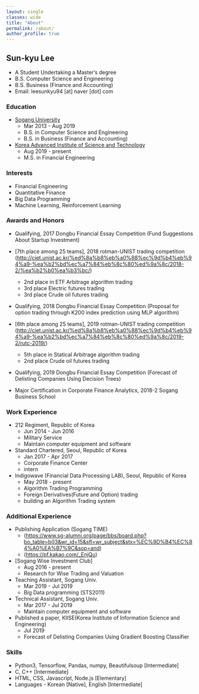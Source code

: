 ```yaml
---
layout: single
classes: wide
title: "About"
permalink: /about/
author_profile: true
---
```


## Sun-kyu Lee

* A Student Undertaking a Master’s degree
* B.S. Computer Science and Engineering 
* B.S. Business (Finance and Accounting)
* Email: leesunkyu94 [at] naver [dot] com

### Education

* [Sogang University](http://sogang.ac.kr)
    * Mar 2013 - Aug 2019
    * B.S. in Computer Science and Engineering
    * B.S. in Business (Finance and Accounting)
* [Korea Advanced Institute of Science and Technology](http://kaist.ac.kr)
   * Aug 2019 - present
   * M.S. in Financial Engineering
### Interests
* Financial Engineering
* Quantitative Finance
* Big Data Programming
* Machine Learning, Reinforcement Learning


### Awards and Honors

* Qualifying, 2017 Dongbu Financial Essay Competition (Fund Suggestions About Startup Investment)
* [7th place among 25 teams], 2018 rotman-UNIST trading competition (http://ciet.unist.ac.kr/%ed%8a%b8%eb%a0%88%ec%9d%b4%eb%94%a9-%ea%b2%bd%ec%a7%84%eb%8c%80%ed%9a%8c/2018-2/%ea%b2%b0%ea%b3%bc/)
   * 2nd place in ETF Arbitrage algorithm trading
   * 3rd place Electric futures trading
   * 3rd place Crude oil futures trading
* Qualifying, 2018 Dongbu Financial Essay Competition (Proposal for option trading through K200 index prediction using MLP algorithm)
* [6th place among 25 teams], 2019 rotman-UNIST trading competition (http://ciet.unist.ac.kr/%ed%8a%b8%eb%a0%88%ec%9d%b4%eb%94%a9-%ea%b2%bd%ec%a7%84%eb%8c%80%ed%9a%8c/2019-2/rutc-2019/)
   * 5th place in Statical Arbitrage algorithm trading
   * 2nd place Crude oil futures trading
* Qualifying, 2019 Dongbu Financial Essay Competition (Forecast of Delisting Companies Using Decision Trees)

* Major Certification in Corporate Finance Analytics, 2018-2 Sogang Business School


### Work Experience

* 212 Regiment, Republic of Korea
    * Jun 2014 - Jun 2016
    * Military Service
    * Maintain computer equipment and software
* Standard Chartered, Seoul, Republic of Korea
    * Jan 2017 - Apr 2017
    * Corporate Finance Center
    * intern
* Indigowave (Financial Data Processing LAB), Seoul, Republic of Korea
    * May 2018 - present
    * Algorithm Trading Programming
    * Foreign Derivatives(Future and Option) trading
    * building an Algorithm Trading system

### Additional Experience
* Publishing Application (Sogang TIME)
   * (https://www.sg-alumni.org/page/bbs/board.php?bo_table=b03&wr_id=15&sfl=wr_subject&stx=%EC%9D%B4%EC%84%A0%EA%B7%9C&sop=and)
   * (https://pf.kakao.com/_EnjQu)
* [Sogang Wise Investment Club]
    * Aug 2016 - present
    * Research for Wise Trading and Valuation
* Teaching Assistant, Sogang Univ.
    * Mar 2019 - Jul 2019
    * Big Data programming (STS2011)
* Technical Assistant, Sogang Univ.
    * Mar 2017 - Jul 2019
    * Maintain computer equipment and software
* Published a paper, KIISE(Korea Institute of Information Science and Engineering)
    * Jul 2019
    * Forecast of Delisting Companies Using Gradient Boosting Classifier


### Skills
* Python3, Tensorflow, Pandas, numpy, Beautifulsoup [Intermediate]
* C, C++ [Intermediate]
* HTML, CSS, Javascript, Node.js [Elementary]
* Languages - Korean [Native], English [Intermediate]
